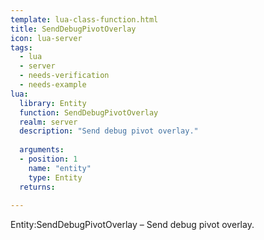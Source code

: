```yaml
---
template: lua-class-function.html
title: SendDebugPivotOverlay
icon: lua-server
tags:
  - lua
  - server
  - needs-verification
  - needs-example
lua:
  library: Entity
  function: SendDebugPivotOverlay
  realm: server
  description: "Send debug pivot overlay."
  
  arguments:
  - position: 1
    name: "entity"
    type: Entity
  returns:
    
---
```


<div class="lua__search__keywords">
Entity:SendDebugPivotOverlay &#x2013; Send debug pivot overlay.
</div>
